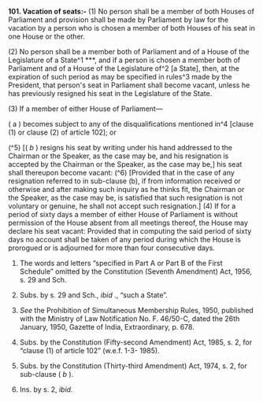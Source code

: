 **101. Vacation of seats:-** 
(1) No person shall be a member of both Houses of Parliament and provision shall be made by Parliament by law for the vacation by a person who is chosen a member of both Houses of his seat in one House or the other.

(2) No person shall be a member both of Parliament and of a House of the Legislature of a State^1 ***, and if a person is chosen a member both of Parliament and of a House of the Legislature of^2 [a State], then, at the expiration of such period as may be specified in rules^3 made by the President, that person's seat in Parliament shall become vacant, unless he has previously resigned his seat in the Legislature of the State.

(3) If a member of either House of Parliament—

( a ) becomes subject to any of the disqualifications mentioned in^4 [clause (1) or clause (2) of article 102]; or

(^5) [( _b_ ) resigns his seat by writing under his hand addressed to the Chairman or the Speaker, as the case may be, and his resignation is accepted by the Chairman or the Speaker, as the case may be,] his seat shall thereupon become vacant: (^6) [Provided that in the case of any resignation referred to in sub-clause (b), if from information received or otherwise and after making such inquiry as he thinks fit, the Chairman or the Speaker, as the case may be, is satisfied that such resignation is not voluntary or genuine, he shall not accept such resignation.] (4) If for a period of sixty days a member of either House of Parliament is without permission of the House absent from all meetings thereof, the House may declare his seat vacant: Provided that in computing the said period of sixty days no account shall be taken of any period during which the House is prorogued or is adjourned for more than four consecutive days.

1. The words and letters “specified in Part A or Part B of the First Schedule” omitted by the Constitution (Seventh Amendment) Act, 1956, s. 29 and Sch.

2. Subs. by s. 29 and Sch., _ibid_ ., “such a State”.

3. _See_ the Prohibition of Simultaneous Membership Rules, 1950, published with the Ministry of Law Notification No. F. 46/50-C, dated the 26th January, 1950, Gazette of India, Extraordinary, p. 678.

4. Subs. by the Constitution (Fifty-second Amendment) Act, 1985, s. 2, for “clause (1) of article 102” (w.e.f. 1-3- 1985).

5. Subs. by the Constitution (Thirty-third Amendment) Act, 1974, s. 2, for sub-clause ( _b_ ).

6. Ins. by s. 2, _ibid._